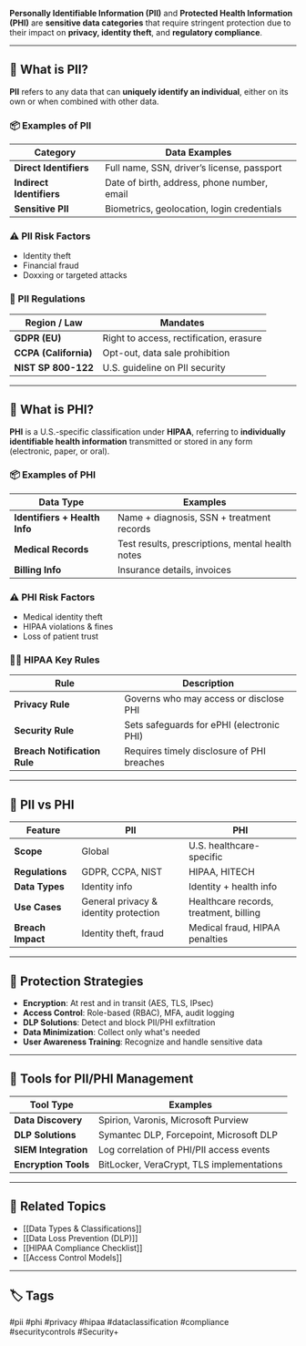 **Personally Identifiable Information (PII)** and **Protected Health Information (PHI)** are **sensitive data categories** that require stringent protection due to their impact on **privacy, identity theft**, and **regulatory compliance**.

---

## 🔐 What is PII?

**PII** refers to any data that can **uniquely identify an individual**, either on its own or when combined with other data.

### 📦 Examples of PII

| Category             | Data Examples                          |
|----------------------|----------------------------------------|
| **Direct Identifiers**| Full name, SSN, driver’s license, passport |
| **Indirect Identifiers**| Date of birth, address, phone number, email |
| **Sensitive PII**     | Biometrics, geolocation, login credentials |

### ⚠️ PII Risk Factors

- Identity theft
- Financial fraud
- Doxxing or targeted attacks

### 🔐 PII Regulations

| Region / Law      | Mandates                                  |
|-------------------|--------------------------------------------|
| **GDPR (EU)**     | Right to access, rectification, erasure    |
| **CCPA (California)** | Opt-out, data sale prohibition            |
| **NIST SP 800-122**| U.S. guideline on PII security             |

---

## 🏥 What is PHI?

**PHI** is a U.S.-specific classification under **HIPAA**, referring to **individually identifiable health information** transmitted or stored in any form (electronic, paper, or oral).

### 📦 Examples of PHI

| Data Type           | Examples                                        |
|----------------------|------------------------------------------------|
| **Identifiers + Health Info** | Name + diagnosis, SSN + treatment records |
| **Medical Records**  | Test results, prescriptions, mental health notes |
| **Billing Info**     | Insurance details, invoices                     |

### ⚠️ PHI Risk Factors

- Medical identity theft
- HIPAA violations & fines
- Loss of patient trust

### 🧑‍⚕️ HIPAA Key Rules

| Rule               | Description                                       |
|--------------------|---------------------------------------------------|
| **Privacy Rule**    | Governs who may access or disclose PHI           |
| **Security Rule**   | Sets safeguards for ePHI (electronic PHI)        |
| **Breach Notification Rule** | Requires timely disclosure of PHI breaches |

---

## 🔄 PII vs PHI

| Feature              | PII                                  | PHI                                        |
|----------------------|---------------------------------------|---------------------------------------------|
| **Scope**             | Global                                | U.S. healthcare-specific                    |
| **Regulations**       | GDPR, CCPA, NIST                      | HIPAA, HITECH                               |
| **Data Types**        | Identity info                         | Identity + health info                      |
| **Use Cases**         | General privacy & identity protection | Healthcare records, treatment, billing      |
| **Breach Impact**     | Identity theft, fraud                 | Medical fraud, HIPAA penalties               |

---

## 🔐 Protection Strategies

- **Encryption**: At rest and in transit (AES, TLS, IPsec)
- **Access Control**: Role-based (RBAC), MFA, audit logging
- **DLP Solutions**: Detect and block PII/PHI exfiltration
- **Data Minimization**: Collect only what's needed
- **User Awareness Training**: Recognize and handle sensitive data

---

## 🧰 Tools for PII/PHI Management

| Tool Type           | Examples                                  |
|---------------------|-------------------------------------------|
| **Data Discovery**   | Spirion, Varonis, Microsoft Purview       |
| **DLP Solutions**    | Symantec DLP, Forcepoint, Microsoft DLP   |
| **SIEM Integration** | Log correlation of PHI/PII access events  |
| **Encryption Tools** | BitLocker, VeraCrypt, TLS implementations |

---

## 📎 Related Topics

- [[Data Types & Classifications]]
- [[Data Loss Prevention (DLP)]]
- [[HIPAA Compliance Checklist]]
- [[Access Control Models]]

---

## 🏷 Tags

#pii #phi #privacy #hipaa #dataclassification #compliance #securitycontrols #Security+
